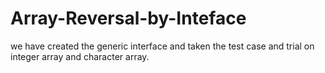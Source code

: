 # Array-Reversal-by-Inteface
we have created the generic interface and taken the test case and trial on integer array and character array.
